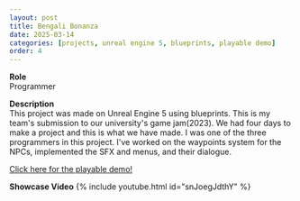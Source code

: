 ```yaml
---
layout: post
title: Bengali Bonanza
date: 2025-03-14
categories: [projects, unreal engine 5, blueprints, playable demo]
order: 4
---
```


**Role**
<br> Programmer

**Description**
<br>This project was made on Unreal Engine 5 using blueprints. This is my 
team's submission to our university's game jam(2023). We had four days to
make a project and this is what we have made. I was one of the three programmers
in this project. I've worked on the waypoints system for the NPCs, implemented
the SFX and menus, and their dialogue.

[Click here for the playable demo!](https://rob-cole.itch.io/bengali-bonanza)

**Showcase Video**
{% include youtube.html id="snJoegJdthY" %}
